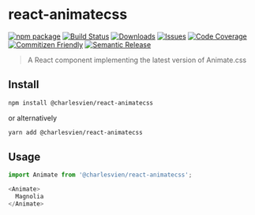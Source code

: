# react-animatecss

[![npm package][npm-img]][npm-url]
[![Build Status][build-img]][build-url]
[![Downloads][downloads-img]][downloads-url]
[![Issues][issues-img]][issues-url]
[![Code Coverage][codecov-img]][codecov-url]
[![Commitizen Friendly][commitizen-img]][commitizen-url]
[![Semantic Release][semantic-release-img]][semantic-release-url]

> A React component implementing the latest version of Animate.css

## Install

```bash
npm install @charlesvien/react-animatecss
```
or alternatively
```bash
yarn add @charlesvien/react-animatecss
```

## Usage

```ts
import Animate from '@charlesvien/react-animatecss';

<Animate>
  Magnolia
</Animate>
```

[build-img]:https://github.com/charlesvien/react-animatecss/actions/workflows/release.yml/badge.svg
[build-url]:https://github.com/charlesvien/react-animatecss/actions/workflows/release.yml
[downloads-img]:https://img.shields.io/npm/dt/react-animatecss
[downloads-url]:https://www.npmtrends.com/react-animatecss
[npm-img]:https://img.shields.io/npm/v/react-animatecss
[npm-url]:https://www.npmjs.com/package/react-animatecss
[issues-img]:https://img.shields.io/github/issues/charlesvien/react-animatecss
[issues-url]:https://github.com/charlesvien/react-animatecss/issues
[codecov-img]:https://codecov.io/gh/charlesvien/react-animatecss/branch/main/graph/badge.svg
[codecov-url]:https://codecov.io/gh/charlesvien/react-animatecss
[semantic-release-img]:https://img.shields.io/badge/%20%20%F0%9F%93%A6%F0%9F%9A%80-semantic--release-e10079.svg
[semantic-release-url]:https://github.com/semantic-release/semantic-release
[commitizen-img]:https://img.shields.io/badge/commitizen-friendly-brightgreen.svg
[commitizen-url]:http://commitizen.github.io/cz-cli/
